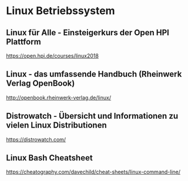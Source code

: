 # Linux Betriebssystem

## Linux für Alle - Einsteigerkurs der Open HPI Plattform

https://open.hpi.de/courses/linux2018

## Linux - das umfassende Handbuch (Rheinwerk Verlag OpenBook)
http://openbook.rheinwerk-verlag.de/linux/

## Distrowatch - Übersicht und Informationen zu vielen Linux Distributionen

https://distrowatch.com/

## Linux Bash Cheatsheet

https://cheatography.com/davechild/cheat-sheets/linux-command-line/




